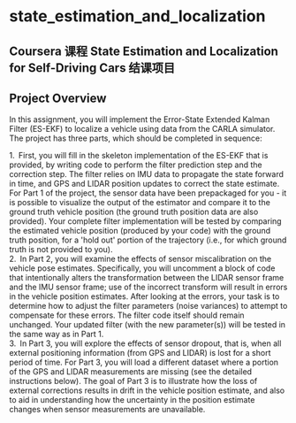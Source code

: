 # state_estimation_and_localization
Coursera 课程 State Estimation and Localization for Self-Driving Cars 结课项目
----
## Project Overview  
In this assignment, you will implement the Error-State Extended Kalman Filter (ES-EKF) to localize a vehicle using data from the CARLA simulator. The project has three parts, which should be completed in sequence:

1.&ensp;First, you will fill in the skeleton implementation of the ES-EKF that is provided, by writing code to perform the filter prediction step and the correction step. The filter relies on IMU data to propagate the state forward in time, and GPS and LIDAR position updates to correct the state estimate. For Part 1 of the project, the sensor data have been prepackaged for you - it is possible to visualize the output of the estimator and compare it to the ground truth vehicle position (the ground truth position data are also provided). Your complete filter implementation will be tested by comparing the estimated vehicle position (produced by your code) with the ground truth position, for a 'hold out' portion of the trajectory (i.e., for which ground truth is not provided to you).  
2.&ensp;In Part 2, you will examine the effects of sensor miscalibration on the vehicle pose estimates. Specifically, you will uncomment a block of code that intentionally alters the transformation between the LIDAR sensor frame and the IMU sensor frame; use of the incorrect transform will result in errors in the vehicle position estimates. After looking at the errors, your task is to determine how to adjust the filter parameters (noise variances) to attempt to compensate for these errors. The filter code itself should remain unchanged. Your updated filter (with the new parameter(s)) will be tested in the same way as in Part 1.  
3.&ensp;In Part 3, you will explore the effects of sensor dropout, that is, when all external positioning information (from GPS and LIDAR) is lost for a short period of time. For Part 3, you will load a different dataset where a portion of the GPS and LIDAR measurements are missing (see the detailed instructions below). The goal of Part 3 is to illustrate how the loss of external corrections results in drift in the vehicle position estimate, and also to aid in understanding how the uncertainty in the position estimate changes when sensor measurements are unavailable.  
